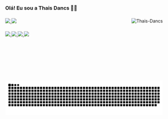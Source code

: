 
### Olá! Eu sou a Thais Dancs 🙋‍♀️

###

<div>
   <img align="right" img height= "200em" alt="Thais-Dancs" src="https://media.giphy.com/media/TWWynbz7qZQtNvju2k/giphy.gif?cid=790b7611a8715dbecf1b8bc10cbe70854899c6034d55c146&rid=giphy.gif&ct=g">
</div>
  
###

<div>
  <a href= "https://github.com/ThaisDancs">
  <img height= "180em" src= "https://github-readme-stats.vercel.app/api?username=thaisdancs&show_icons=true&theme=radical&include_all_commits=true&count_private=true"/>
  <img height= "180em" src= "https://github-readme-stats.vercel.app/api/top-langs/?username=ThaisDancs&layout=compact&langs_count=7&theme=radical"/>
</div>
  
  ###
  
 <div>
    <a href = "https://www.youtube.com/channel/UC1oWAdZoNK6o0zZVwdVxmHQ"  Alvo= "_blank"> <img  src = "https://img.shields.io/badge/YouTube-FF0000?style=for-the-badge&logo=youtube&logoColor=white"  target = " _blank"> </a>
    <a href = "https://www.instagram.com/thaisdancs/"  Alvo= "_blank"> <img  src = "https://img.shields.io/badge/Instagram-E4405F?style=for-the-badge&logo=instagram&logoColor=white" target = "_blank"> </a>
    <a href = "thais.dancs@outlook.com" > <img  src= "https://img.shields.io/badge/Microsoft_Outlook-0078D4?style=for-the-badge&logo=microsoft-outlook&logoColor=white" Alvo = "_blank"> </a>
    <a href = "https://www.linkedin.com/in/thais-carolina-dancs-programacao/" Alvo= "_blank"> <img src = "https://img.shields.io/badge/LinkedIn-0077B5?style=for-the-badge&logo=linkedin&logoColor=white" target = " _blank"> </a>  
 </div>
  
  ![Snake animation](https://github.com/ThaisDancs/ThaisDancs/blob/output/github-contribution-grid-snake.svg)
   
